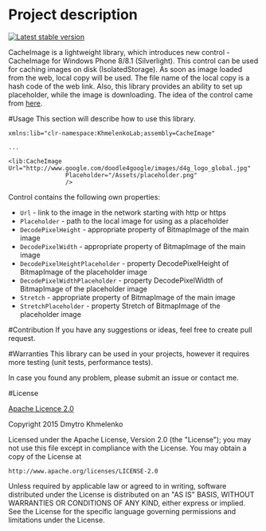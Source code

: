 # Project description
[![Latest stable version](https://img.shields.io/nuget/v/CacheImage.svg)](https://www.nuget.org/packages/CacheImage)

CacheImage is a lightweight library, which introduces new control - CacheImage for Windows Phone 8/8.1 (Silverlight). This control can be used for caching images on disk (IsolatedStorage). As soon as image loaded from the web, local copy will be used. The file name of the local copy is a hash code of the web link. Also, this library provides an ability to set up placeholder, while the image is downloading. The idea of the control came from [here](http://chandermani.blogspot.de/2012/05/caching-images-downloaded-from-web-on.html).

#Usage
This section will describe how to use this library.
```xaml
xmlns:lib="clr-namespace:KhmelenkoLab;assembly=CacheImage"
    
...
    
<lib:CacheImage Url="http://www.google.com/doodle4google/images/d4g_logo_global.jpg" 
                Placeholder="/Assets/placeholder.png"
                />
```
Control contains the following own properties:
- `Url` - link to the image in the network starting with http or https
- `Placeholder` - path to the local image for using as a placeholder
- `DecodePixelHeight` - appropriate property of BitmapImage of the main image
- `DecodePixelWidth` - appropriate property of BitmapImage of the main image
- `DecodePixelHeightPlaceholder` - property DecodePixelHeight of BitmapImage of the placeholder image
- `DecodePixelWidthPlaceholder` - property DecodePixelWidth of BitmapImage of the placeholder image
- `Stretch` - appropriate property of BitmapImage of the main image
- `StretchPlaceholder` - property Stretch of BitmapImage of the placeholder image

#Contribution
If you have any suggestions or ideas, feel free to create pull request.

#Warranties
This library can be used in your projects, however it requires more testing (unit tests, performance tests).

In case you found any problem, please submit an issue or contact me.

#License

[Apache Licence 2.0](http://www.apache.org/licenses/LICENSE-2.0)

Copyright 2015 Dmytro Khmelenko

Licensed under the Apache License, Version 2.0 (the "License");
you may not use this file except in compliance with the License.
You may obtain a copy of the License at

    http://www.apache.org/licenses/LICENSE-2.0

Unless required by applicable law or agreed to in writing, software
distributed under the License is distributed on an "AS IS" BASIS,
WITHOUT WARRANTIES OR CONDITIONS OF ANY KIND, either express or implied.
See the License for the specific language governing permissions and
limitations under the License.
